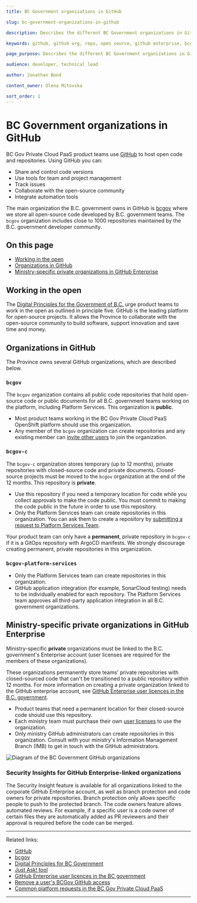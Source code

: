 ```yaml
---
title: BC Government organizations in GitHub

slug: bc-government-organizations-in-github

description: Describes the different BC Government organizations in GitHub.

keywords: github, github org, repo, open source, github enterprise, bcgov, github organization

page_purpose: Describes the different BC Government organizations in GitHub, what they're used for, and who can use them.

audience: developer, technical lead

author: Jonathan Bond

content_owner: Olena Mitovska

sort_order: 1
---
```


# BC Government organizations in GitHub

BC Gov Private Cloud PaaS product teams use [GitHub](https://github.com) to host open code and repositories. Using GitHub you can:
* Share and control code versions
* Use tools for team and project management
* Track issues
* Collaborate with the open-source community
* Integrate automation tools

The main organization the B.C. government owns in GitHub is [bcgov](https://github.com/bcgov) where we store all open-source code developed by B.C. government teams. The `bcgov` organization includes close to 1000 repositories maintained by the B.C. government developer community.

## On this page
- [Working in the open](#working-in-the-open)
- [Organizations in GitHub](#organizations-in-github)
- [Ministry-specific private organizations in GitHub Enterprise](#ministry-specific-private-organizations-in-github-enterprise)

## Working in the open

The [Digital Principles for the Government of B.C.](https://digital.gov.bc.ca/resources/digital-principles) urge product teams to work in the open as outlined in principle five. GitHub is the leading platform for open-source projects. It allows the Province to collaborate with the open-source community to build software, support innovation and save time and money.

## Organizations in GitHub

The Province owns several GitHub organizations, which are described below.

### `bcgov`

The `bcgov` organization contains all public code repositories that hold open-source code or public documents for all B.C. government teams working on the platform, including Platform Services. This organization is **public**.
* Most product teams working in the BC Gov Private Cloud PaaS OpenShift platform should use this organization.
* Any member of the `bcgov` organization can create repositories and any existing member can [invite other users](https://just-ask-web-bdec76-prod.apps.silver.devops.gov.bc.ca/) to join the organization.

### `bcgov-c`

The `bcgov-c` organization stores temporary (up to 12 months), private repositories with closed-source code and private documents. Closed-source projects must be moved to the `bcgov` organization at the end of the 12 months. This repository is **private**.

* Use this repository if you need a temporary location for code while you collect approvals to make the code public. You must commit to making the code public in the future in order to use this repository.
* Only the Platform Services team can create repositories in this organization. You can ask them to create a repository by [submitting a request to Platform Services Team](%WORDPRESS_BASE_URL%/private-cloud/support-and-community/devops-requests-in-the-bc-gov-private-cloud-paas/#request-a-new-github-user-access-for-bcgovc-private-org-or-to-create-a-private-repository/).

Your product team can only have a **permanent**, private repository in `bcgov-c` if it is a GitOps repository with ArgoCD manifests. We strongly discourage creating permanent, private repositories in this organization.

### `bcgov-platform-services`

* Only the Platform Services team can create repositories in this organization.
* GitHub application integration (for example, SonarCloud testing) needs to be individually enabled for each repository. The Platform Services team approves all third-party application integration in all B.C. government organizations.

## Ministry-specific private organizations in GitHub Enterprise

Ministry-specific **private** organizations must be linked to the B.C. government's Enterprise account (user licenses are required for the members of these organizations).

These organizations permanently store teams' private repositories with closed-sourced code that can't be transitioned to a public repository within 12 months. For more information on creating a private organization linked to the GitHub enterprise account, see [GitHub Enterprise user licences in the B.C. government](/github-enterprise-user-licenses-bc-government/).
* Product teams that need a permanent location for their closed-source code should use this repository.
* Each ministry team must purchase their own [user licenses](/github-enterprise-user-licenses-bc-government/) to use the organization.
* Only ministry GitHub administrators can create repositories in this organization. Consult with your ministry's Information Management Branch (IMB) to get in touch with the GitHub administrators.

![Diagram of the BC Government GitHub organizations](../../images/github-organization-chart.png)

### Security Insights for GitHub Enterprise-linked organizations

The Security Insight feature is available for all organizations linked to the corporate GitHub Enterprise account, as well as branch protection and code owners for private repositories. Branch protection only allows specific people to push to the protected branch. The code owners feature allows automated reviews. For example, if a specific user is a code owner of certain files they are automatically added as PR reviewers and their approval is required before the code can be merged.

---
Related links:
* [GitHub](https://github.com)
* [bcgov](https://github.com/bcgov)
* [Digital Principles for BC Government](https://digital.gov.bc.ca/resources/digital-principles)
* [Just Ask! tool](https://just-ask-web-bdec76-prod.apps.silver.devops.gov.bc.ca/)
* [GitHub Enterprise user licences in the BC government](/github-enterprise-user-licenses-bc-government/)
* [Remove a user's BCGov GitHub access](/remove-user-bcgov-github-access/)
* [Common platform requests in the BC Gov Private Cloud PaaS](%WORDPRESS_BASE_URL%/private-cloud/support-and-community/devops-requests-in-the-bc-gov-private-cloud-paas/)

---
